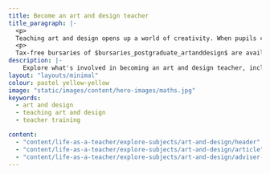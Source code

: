 ```yaml
---
title: Become an art and design teacher
title_paragraph: |-
  <p>
  Teaching art and design opens up a world of creativity. When pupils create, they learn to take risks, embrace mistakes, and persevere to bring their ideas to life.</p>
  <p>
  Tax-free bursaries of $bursaries_postgraduate_artanddesign$ are available for eligible trainee art and design teachers.</p>
description: |-
    Explore what's involved in becoming an art and design teacher, including what you'll be teaching and what funding is available to help you train.
layout: "layouts/minimal"
colour: pastel yellow-yellow
image: "static/images/content/hero-images/maths.jpg"
keywords:
  - art and design
  - teaching art and design
  - teacher training

content:
  - "content/life-as-a-teacher/explore-subjects/art-and-design/header"
  - "content/life-as-a-teacher/explore-subjects/art-and-design/article"
  - "content/life-as-a-teacher/explore-subjects/art-and-design/adviser-promo-art-and-design"
---
```

